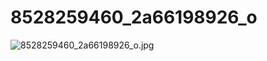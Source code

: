 # 8528259460_2a66198926_o

![8528259460_2a66198926_o.jpg](8528259460_2a66198926_o%2078d7aa5706964399b7b72b57437a7f6f/8528259460_2a66198926_o.jpg)